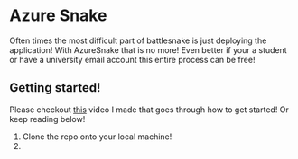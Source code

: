 # Azure Snake

Often times the most difficult part of battlesnake is just deploying the application! With AzureSnake that is no more! Even better if your a student or have a university email account this entire process can be free!

## Getting started!

Please checkout [this]() video I made that goes through how to get started! Or keep reading below!

1. Clone the repo onto your local machine!
2. 